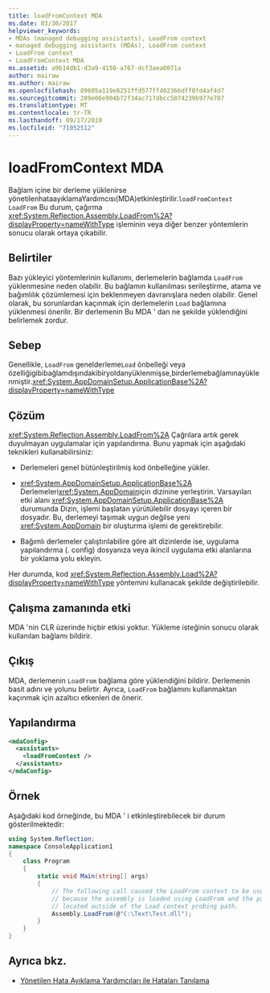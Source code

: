 ```yaml
---
title: loadFromContext MDA
ms.date: 03/30/2017
helpviewer_keywords:
- MDAs (managed debugging assistants), LoadFrom context
- managed debugging assistants (MDAs), LoadFrom context
- LoadFrom context
- LoadFromContext MDA
ms.assetid: a9b14db1-d3a9-4150-a767-dcf3aea0071a
author: mairaw
ms.author: mairaw
ms.openlocfilehash: 89605a119e8251ffd577ff402366dff0fd4af4d7
ms.sourcegitcommit: 289e06e904b72f34ac717dbcc5074239b977e707
ms.translationtype: MT
ms.contentlocale: tr-TR
ms.lasthandoff: 09/17/2019
ms.locfileid: "71052512"
---
```

# <a name="loadfromcontext-mda"></a>loadFromContext MDA
Bağlam içine bir derleme yüklenirse yönetilenhataayıklamaYardımcısı(MDA)etkinleştirilir.`loadFromContext` `LoadFrom` Bu durum, çağırma <xref:System.Reflection.Assembly.LoadFrom%2A?displayProperty=nameWithType> işleminin veya diğer benzer yöntemlerin sonucu olarak ortaya çıkabilir.  
  
## <a name="symptoms"></a>Belirtiler  
 Bazı yükleyici yöntemlerinin kullanımı, derlemelerin bağlamda `LoadFrom` yüklenmesine neden olabilir. Bu bağlamın kullanılması serileştirme, atama ve bağımlılık çözümlemesi için beklenmeyen davranışlara neden olabilir. Genel olarak, bu sorunlardan kaçınmak için derlemelerin `Load` bağlamına yüklenmesi önerilir. Bir derlemenin Bu MDA ' dan ne şekilde yüklendiğini belirlemek zordur.  
  
## <a name="cause"></a>Sebep  
 Genellikle, `LoadFrom` genelderleme`Load` önbelleği veya özelliğigibibağlamdışındakibiryoldanyüklenmişse,birderlemebağlamınayüklenmiştir.<xref:System.AppDomainSetup.ApplicationBase%2A?displayProperty=nameWithType>  
  
## <a name="resolution"></a>Çözüm  
 <xref:System.Reflection.Assembly.LoadFrom%2A> Çağrılara artık gerek duyulmayan uygulamalar için yapılandırma. Bunu yapmak için aşağıdaki teknikleri kullanabilirsiniz:  
  
- Derlemeleri genel bütünleştirilmiş kod önbelleğine yükler.  
  
- <xref:System.AppDomainSetup.ApplicationBase%2A> Derlemeleri<xref:System.AppDomain>için dizinine yerleştirin. Varsayılan etki alanı <xref:System.AppDomainSetup.ApplicationBase%2A> durumunda Dizin, işlemi başlatan yürütülebilir dosyayı içeren bir dosyadır. Bu, derlemeyi taşımak uygun değilse yeni <xref:System.AppDomain> bir oluşturma işlemi de gerektirebilir.  
  
- Bağımlı derlemeler çalıştırılabilire göre alt dizinlerde ise, uygulama yapılandırma (. config) dosyanıza veya ikincil uygulama etki alanlarına bir yoklama yolu ekleyin.  
  
 Her durumda, kod <xref:System.Reflection.Assembly.Load%2A?displayProperty=nameWithType> yöntemini kullanacak şekilde değiştirilebilir.  
  
## <a name="effect-on-the-runtime"></a>Çalışma zamanında etki  
 MDA 'nin CLR üzerinde hiçbir etkisi yoktur. Yükleme isteğinin sonucu olarak kullanılan bağlamı bildirir.  
  
## <a name="output"></a>Çıkış  
 MDA, derlemenin `LoadFrom` bağlama göre yüklendiğini bildirir. Derlemenin basit adını ve yolunu belirtir. Ayrıca, `LoadFrom` bağlamını kullanmaktan kaçınmak için azaltıcı etkenleri de önerir.  
  
## <a name="configuration"></a>Yapılandırma  
  
```xml  
<mdaConfig>  
  <assistants>  
    <loadFromContext />  
  </assistants>  
</mdaConfig>  
```  
  
## <a name="example"></a>Örnek  
 Aşağıdaki kod örneğinde, bu MDA ' i etkinleştirebilecek bir durum gösterilmektedir:  
  
```csharp
using System.Reflection;  
namespace ConsoleApplication1  
{  
    class Program  
    {  
        static void Main(string[] args)  
        {  
            // The following call caused the LoadFrom context to be used  
            // because the assembly is loaded using LoadFrom and the path is   
            // located outside of the Load context probing path.   
            Assembly.LoadFrom(@"C:\Text\Test.dll");  
        }  
    }  
}  
```  
  
## <a name="see-also"></a>Ayrıca bkz.

- [Yönetilen Hata Ayıklama Yardımcıları ile Hataları Tanılama](diagnosing-errors-with-managed-debugging-assistants.md)
